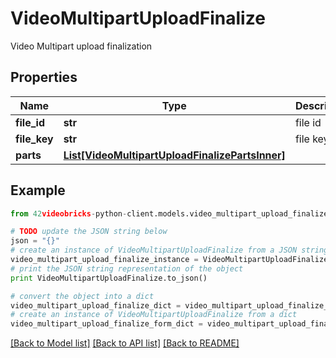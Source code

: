 # VideoMultipartUploadFinalize

Video Multipart upload finalization

## Properties
Name | Type | Description | Notes
------------ | ------------- | ------------- | -------------
**file_id** | **str** | file id | 
**file_key** | **str** | file key | 
**parts** | [**List[VideoMultipartUploadFinalizePartsInner]**](VideoMultipartUploadFinalizePartsInner.md) |  | 

## Example

```python
from 42videobricks-python-client.models.video_multipart_upload_finalize import VideoMultipartUploadFinalize

# TODO update the JSON string below
json = "{}"
# create an instance of VideoMultipartUploadFinalize from a JSON string
video_multipart_upload_finalize_instance = VideoMultipartUploadFinalize.from_json(json)
# print the JSON string representation of the object
print VideoMultipartUploadFinalize.to_json()

# convert the object into a dict
video_multipart_upload_finalize_dict = video_multipart_upload_finalize_instance.to_dict()
# create an instance of VideoMultipartUploadFinalize from a dict
video_multipart_upload_finalize_form_dict = video_multipart_upload_finalize.from_dict(video_multipart_upload_finalize_dict)
```
[[Back to Model list]](../README.md#documentation-for-models) [[Back to API list]](../README.md#documentation-for-api-endpoints) [[Back to README]](../README.md)


